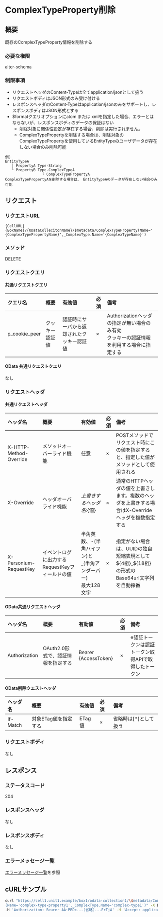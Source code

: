 # ComplexTypeProperty削除
## 概要
既存のComplexTypeProperty情報を削除する
### 必要な権限
alter-schema
### 制限事項
* リクエストヘッダのContent-Typeは全てapplication/jsonとして扱う
* リクエストボディはJSON形式のみ受け付ける
* レスポンスヘッダのContent-Typeはapplication/jsonのみをサポートし、レスポンスボディはJSON形式とする
* $formatクエリオプションにatom または xmlを指定した場合、エラーとはならないが、レスポンスボディのデータの保証はない
	- 削除対象に関係性設定が存在する場合、削除は実行されません。
	- ComplexTypePropertyを削除する場合は、削除対象のComplexTypePropertyを使用しているEntityTypeのユーザデータが存在しない場合のみ削除可能
```
例)
EntityTypeA
   │ PropertyA Type-String
   └ PropertyB Type-ComplexTypeA
                 └ ComplexTypePropertyA
ComplexTypePropertyAを削除する場合は、 EntityTypeAのデータが存在しない場合のみ可能
```


## リクエスト
### リクエストURL
```
{CellURL}{BoxName}/{ODataCollecitonName}/$metadata/ComplexTypeProperty(Name='
{ComplexTypePropertyName}',_ComplexType.Name='{ComplexTypeName}')
```
### メソッド
DELETE
### リクエストクエリ
#### 共通リクエストクエリ
|クエリ名|概要|有効値|必須|備考|
|:--|:--|:--|:--|:--|
|p_cookie_peer|クッキー認証値|認証時にサーバから返却されたクッキー認証値|×|Authorizationヘッダの指定が無い場合のみ有効<br>クッキーの認証情報を利用する場合に指定する|
#### OData 共通リクエストクエリ
なし
### リクエストヘッダ
#### 共通リクエストヘッダ
|ヘッダ名|概要|有効値|必須|備考|
|:--|:--|:--|:--|:--|
|X-HTTP-Method-Override|メソッドオーバーライド機能|任意|×|POSTメソッドでリクエスト時にこの値を指定すると、指定した値がメソッドとして使用される|
|X-Override|ヘッダオーバライド機能|${上書きするヘッダ名}:${値}|×|通常のHTTPヘッダの値を上書きします。複数のヘッダを上書きする場合はX-Overrideヘッダを複数指定する|
|X-Personium-RequestKey|イベントログに出力するRequestKeyフィールドの値|半角英数、-(半角ハイフン)と_(半角アンダーバー)<br>最大128文字|×|指定がない場合は、UUIDの独自短縮表現として${4桁}_${18桁}の形式のBase64url文字列を自動採番|
#### OData共通リクエストヘッダ
|ヘッダ名|概要|有効値|必須|備考|
|:--|:--|:--|:--|:--|
|Authorization|OAuth2.0形式で、認証情報を指定する|Bearer {AccessToken}|×|※認証トークンは認証トークン取得APIで取得したトークン|
#### OData削除クエストヘッダ
|ヘッダ名|概要|有効値|必須|備考|
|:--|:--|:--|:--|:--|
|If-Match|対象ETag値を指定する|ETag値|×|省略時は[*]として扱う|
### リクエストボディ
なし


## レスポンス
### ステータスコード
204
### レスポンスヘッダ
なし
### レスポンスボディ
なし
### エラーメッセージ一覧
[エラーメッセージ一覧](004_Error_Messages.md)を参照


## cURLサンプル

```sh
curl "https://cell1.unit1.example/box1/odata-collection1/\$metadata/ComplexTypeProperty\
(Name='complex-type-property1',_ComplexType.Name='complex-type1')" -X DELETE -i \
-H 'Authorization: Bearer AA~PBDc...(省略)...FrTjA' -H 'Accept: application/json'
```


